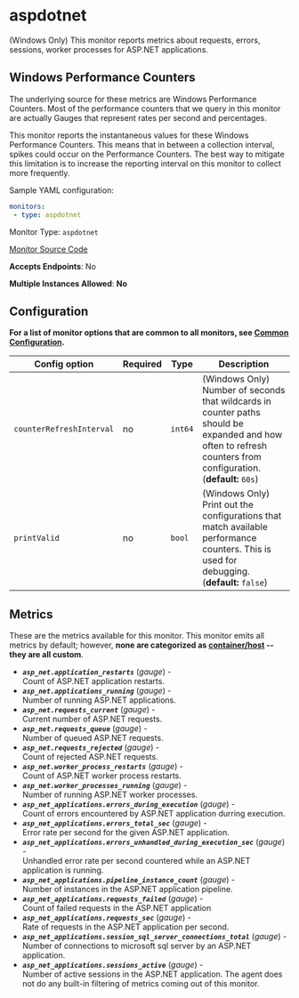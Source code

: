 <!--- GENERATED BY gomplate from scripts/docs/monitor-page.md.tmpl --->

# aspdotnet

(Windows Only) This monitor reports metrics about requests, errors, sessions,
worker processes for ASP.NET applications.

## Windows Performance Counters
The underlying source for these metrics are Windows Performance Counters.
Most of the performance counters that we query in this monitor are actually Gauges
that represent rates per second and percentages.

This monitor reports the instantaneous values for these Windows Performance Counters.
This means that in between a collection interval, spikes could occur on the
Performance Counters.  The best way to mitigate this limitation is to increase
the reporting interval on this monitor to collect more frequently.

Sample YAML configuration:

```yaml
monitors:
 - type: aspdotnet
```


Monitor Type: `aspdotnet`

[Monitor Source Code](https://github.com/signalfx/signalfx-agent/tree/master/internal/monitors/aspdotnet)

**Accepts Endpoints**: No

**Multiple Instances Allowed**: **No**

## Configuration

**For a list of monitor options that are common to all monitors, see [Common
Configuration](../monitor-config.md#common-configuration).**


| Config option | Required | Type | Description |
| --- | --- | --- | --- |
| `counterRefreshInterval` | no | `int64` | (Windows Only) Number of seconds that wildcards in counter paths should be expanded and how often to refresh counters from configuration. (**default:** `60s`) |
| `printValid` | no | `bool` | (Windows Only) Print out the configurations that match available performance counters.  This is used for debugging. (**default:** `false`) |


## Metrics

These are the metrics available for this monitor.
This monitor emits all metrics by default; however, **none are categorized as
[container/host](https://docs.signalfx.com/en/latest/admin-guide/usage.html#about-custom-bundled-and-high-resolution-metrics)
-- they are all custom**.



 - ***`asp_net.application_restarts`*** (*gauge*) - <br>    Count of ASP.NET application restarts.
 - ***`asp_net.applications_running`*** (*gauge*) - <br>    Number of running ASP.NET applications.
 - ***`asp_net.requests_current`*** (*gauge*) - <br>    Current number of ASP.NET requests.
 - ***`asp_net.requests_queue`*** (*gauge*) - <br>    Number of queued ASP.NET requests.
 - ***`asp_net.requests_rejected`*** (*gauge*) - <br>    Count of rejected ASP.NET requests.
 - ***`asp_net.worker_process_restarts`*** (*gauge*) - <br>    Count of ASP.NET worker process restarts.
 - ***`asp_net.worker_processes_running`*** (*gauge*) - <br>    Number of running ASP.NET worker processes.
 - ***`asp_net_applications.errors_during_execution`*** (*gauge*) - <br>    Count of errors encountered by ASP.NET application durring execution.
 - ***`asp_net_applications.errors_total_sec`*** (*gauge*) - <br>    Error rate per second for the given ASP.NET application.
 - ***`asp_net_applications.errors_unhandled_during_execution_sec`*** (*gauge*) - <br>    Unhandled error rate per second countered while an ASP.NET application is running.
 - ***`asp_net_applications.pipeline_instance_count`*** (*gauge*) - <br>    Number of instances in the ASP.NET application pipeline.
 - ***`asp_net_applications.requests_failed`*** (*gauge*) - <br>    Count of failed requests in the ASP.NET application
 - ***`asp_net_applications.requests_sec`*** (*gauge*) - <br>    Rate of requests in the ASP.NET application per second.
 - ***`asp_net_applications.session_sql_server_connections_total`*** (*gauge*) - <br>    Number of connections to microsoft sql server by an ASP.NET application.
 - ***`asp_net_applications.sessions_active`*** (*gauge*) - <br>    Number of active sessions in the ASP.NET application.
The agent does not do any built-in filtering of metrics coming out of this
monitor.



